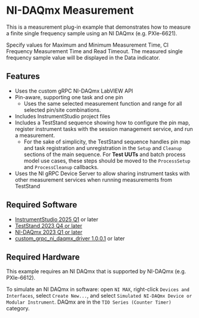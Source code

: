 # NI-DAQmx Measurement

This is a measurement plug-in example that demonstrates how to measure a finite single frequency sample using an NI DAQmx (e.g. PXIe-6621).

Specify values for Maximum and Minimum Measurement Time, CI Frequency Measurement Time and Read Timeout. The measured single frequency sample value will be displayed in the Data indicator.

## Features

- Uses the custom gRPC NI-DAQmx LabVIEW API
- Pin-aware, supporting one task and one pin
  - Uses the same selected measurement function and range for all selected pin/site combinations.
- Includes InstrumentStudio project files
- Includes a TestStand sequence showing how to configure the pin map, register
  instrument tasks with the session management service, and run a measurement.
  - For the sake of simplicity, the TestStand sequence handles pin map and task registration and unregistration in the `Setup` and `Cleanup` sections of the main sequence. For **Test UUTs** and batch process model use cases, these steps should be moved to the `ProcessSetup` and `ProcessCleanup` callbacks.
- Uses the NI gRPC Device Server to allow sharing instrument tasks with other
  measurement services when running measurements from TestStand

## Required Software

- [InstrumentStudio 2025 Q1](https://www.ni.com/en/support/downloads/software-products/download.instrumentstudio.html#558605) or later
- [TestStand 2023 Q4 or later](https://www.ni.com/en/support/downloads/software-products/download.teststand.html#494502)
- [NI-DAQmx 2023 Q1 or later](https://www.ni.com/en/support/downloads/drivers/download.ni-daq-mx.html#477807)
- [custom_grpc_ni_daqmx_driver 1.0.0.1]() or later

## Required Hardware

This example requires an NI DAQmx that is supported by NI-DAQmx (e.g. PXIe-6612).

To simulate an NI DAQmx in software: open `NI MAX`, right-click `Devices and Interfaces`,
select `Create New...`, and select `Simulated NI-DAQmx Device or Modular Instrument`.
DAQmx are in the `TIO Series (Counter Timer)` category.
